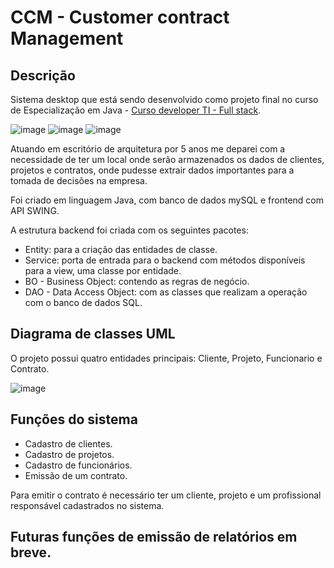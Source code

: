 # CCM - Customer contract Management

## Descrição
Sistema desktop que está sendo desenvolvido como projeto final no curso de Especialização em Java - [Curso developer TI - Full stack](https://www.devtisul.com.br/).

![image](https://user-images.githubusercontent.com/94297628/188506939-2f7f17aa-a3df-4606-851c-f37277aa85cf.png)
![image](https://user-images.githubusercontent.com/94297628/188506956-6d29c9dc-55ab-4bbd-95e2-51b416f33c38.png)
![image](https://user-images.githubusercontent.com/94297628/188506986-e33552f0-0de7-48fb-9955-cdc2204f9a9d.png)



Atuando em escritório de arquitetura por 5 anos me deparei com a necessidade de ter um local onde serão armazenados os dados de clientes, projetos e contratos, onde pudesse extrair dados importantes para a tomada de decisões na empresa.

Foi criado em linguagem Java, com banco de dados mySQL e frontend com API SWING.

A estrutura backend foi criada com os seguintes pacotes:
- Entity: para a criação das entidades de classe.
- Service: porta de entrada para o backend com métodos disponíveis para a view, uma classe por entidade.
- BO - Business Object: contendo as regras de negócio.
- DAO - Data Access Object: com as classes que realizam a operação com o banco de dados SQL.

## Diagrama de classes UML
O projeto possui quatro entidades principais: Cliente, Projeto, Funcionario e Contrato.

![image](https://user-images.githubusercontent.com/94297628/179095672-6dde3691-65fd-4fc9-a18e-ab6cdf76b72a.png)


## Funções do sistema
- Cadastro de clientes.
- Cadastro de projetos.
- Cadastro de funcionários.
- Emissão de um contrato.

Para emitir o contrato é necessário ter um cliente, projeto e um profissional responsável cadastrados no sistema.

## Futuras funções de emissão de relatórios em breve.
